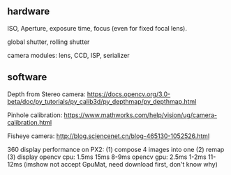 ## hardware

ISO, Aperture, exposure time, focus (even for fixed focal lens).

global shutter, rolling shutter

camera modules: lens, CCD, ISP, serializer

## software

Depth from Stereo camera:
https://docs.opencv.org/3.0-beta/doc/py_tutorials/py_calib3d/py_depthmap/py_depthmap.html   

Pinhole calibration:
https://www.mathworks.com/help/vision/ug/camera-calibration.html   

Fisheye camera: 
http://blog.sciencenet.cn/blog-465130-1052526.html   


360 display performance on PX2: 
(1) compose 4 images into one
(2) remap
(3) display
opencv cpu: 1.5ms 15ms 8-9ms
opencv gpu: 2.5ms 1-2ms 11-12ms (imshow not accept GpuMat, need download first, don't know why)
